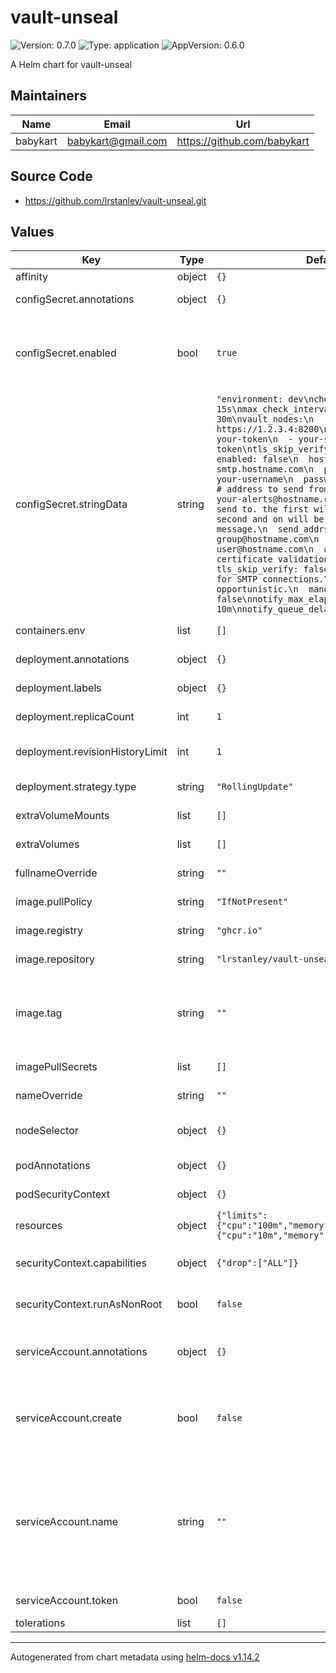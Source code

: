 # vault-unseal

![Version: 0.7.0](https://img.shields.io/badge/Version-0.7.0-informational?style=flat-square) ![Type: application](https://img.shields.io/badge/Type-application-informational?style=flat-square) ![AppVersion: 0.6.0](https://img.shields.io/badge/AppVersion-0.6.0-informational?style=flat-square)

A Helm chart for vault-unseal

## Maintainers

| Name | Email | Url |
| ---- | ------ | --- |
| babykart | <babykart@gmail.com> | <https://github.com/babykart> |

## Source Code

* <https://github.com/lrstanley/vault-unseal.git>

## Values

| Key | Type | Default | Description |
|-----|------|---------|-------------|
| affinity | object | `{}` | Affinity |
| configSecret.annotations | object | `{}` | Config secret annotations |
| configSecret.enabled | bool | `true` | If you want to manage the configuration out of the helm chart, set it to false |
| configSecret.stringData | string | `"environment: dev\ncheck_interval: 15s\nmax_check_interval: 30m\nvault_nodes:\n  - https://1.2.3.4:8200\nunseal_tokens:\n  - your-token\n  - your-second-token\ntls_skip_verify: false\nemail:\n  enabled: false\n  hostname: smtp.hostname.com\n  port: 25\n  username: your-username\n  password: your-password\n  # address to send from.\n  from_addr: your-alerts@hostname.com\n  # addresses to send to. the first will be the TO, the second and on will be CC'd\n  # onto the message.\n  send_addrs:\n    - your-alert-group@hostname.com\n    - example-user@hostname.com\n  # Skip TLS certificate validation.\n  tls_skip_verify: false\n  # Require TLS for SMTP connections.\n  # The default is opportunistic.\n  mandatory_tls: false\nnotify_max_elapsed: 10m\nnotify_queue_delay: 60s\n"` | Config secret stringData |
| containers.env | list | `[]` | Containers environement |
| deployment.annotations | object | `{}` | Deployment annotations |
| deployment.labels | object | `{}` | Deployment labels |
| deployment.replicaCount | int | `1` | Deployment replica count |
| deployment.revisionHistoryLimit | int | `1` | Deployment revision history limit |
| deployment.strategy.type | string | `"RollingUpdate"` | Deployment strategy type |
| extraVolumeMounts | list | `[]` | Extra volume mounts |
| extraVolumes | list | `[]` | Extra volumes |
| fullnameOverride | string | `""` | Full name override |
| image.pullPolicy | string | `"IfNotPresent"` | Image pull policy |
| image.registry | string | `"ghcr.io"` | Image registry |
| image.repository | string | `"lrstanley/vault-unseal"` | Image repository |
| image.tag | string | `""` | Overrides the image tag whose default is the chart appVersion. |
| imagePullSecrets | list | `[]` | Image pull secrets |
| nameOverride | string | `""` | Name override |
| nodeSelector | object | `{}` | Node selector labels |
| podAnnotations | object | `{}` | Pod annotations |
| podSecurityContext | object | `{}` | Pod security context |
| resources | object | `{"limits":{"cpu":"100m","memory":"32Mi"},"requests":{"cpu":"10m","memory":"8Mi"}}` | Resources |
| securityContext.capabilities | object | `{"drop":["ALL"]}` | Security context capabilities |
| securityContext.runAsNonRoot | bool | `false` | Security context run as non root |
| serviceAccount.annotations | object | `{}` | Annotations to add to the service account |
| serviceAccount.create | bool | `false` | Specifies whether a service account should be created |
| serviceAccount.name | string | `""` | The name of the service account to use. If not set and create is true, a name is generated using the fullname template |
| serviceAccount.token | bool | `false` | Creates the token object |
| tolerations | list | `[]` | Tolerations |

----------------------------------------------
Autogenerated from chart metadata using [helm-docs v1.14.2](https://github.com/norwoodj/helm-docs/releases/v1.14.2)

